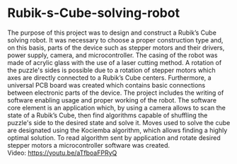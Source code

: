 # Rubik-s-Cube-solving-robot

The purpose of this project was to design and construct a Rubik’s Cube solving robot. It was necessary to choose a proper construction type and, on this basis, parts of the device such as stepper motors and their drivers, power supply, camera, and microcontroller. The casing of the robot was made of acrylic glass with the use of a laser cutting method. A rotation of the puzzle's sides is possible due to a rotation of stepper motors which axes are directly connected to a Rubik’s Cube centers. Furthermore, a universal PCB board was created which contains basic connections between electronic parts of the device. The project includes the writing of software enabling usage and proper working of the robot. The software core element is an application which, by using a camera allows to scan the state of a Rubik’s Cube, then find algorithms capable of shuffling the puzzle's side to the desired state and solve it. Moves used to solve the cube are designated using the Kociemba algorithm, which allows finding a highly optimal solution. To read algorithm sent by application and rotate desired stepper motors a microcontroller software was created.\
Video: https://youtu.be/aTfboaFPRyQ
